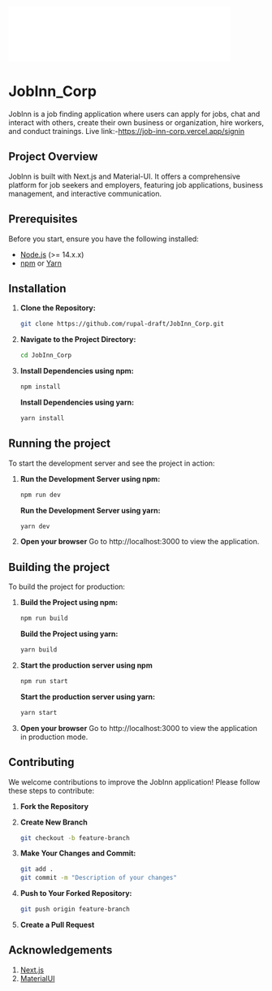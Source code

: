 ![Logo](/public/assets/images/logo.png)

# JobInn_Corp

JobInn is a job finding application where users can apply for jobs, chat and interact with others, create their own business or organization, hire workers, and conduct trainings.
Live link:-https://job-inn-corp.vercel.app/signin

## Project Overview

JobInn is built with Next.js and Material-UI. It offers a comprehensive platform for job seekers and employers, featuring job applications, business management, and interactive communication.

## Prerequisites

Before you start, ensure you have the following installed:

- [Node.js](https://nodejs.org/) (>= 14.x.x)
- [npm](https://www.npmjs.com/get-npm) or [Yarn](https://yarnpkg.com/)

## Installation

1. **Clone the Repository:**

   ```bash
   git clone https://github.com/rupal-draft/JobInn_Corp.git
   ```

2. **Navigate to the Project Directory:**

   ```bash
   cd JobInn_Corp
   ```

3. **Install Dependencies using npm:**

   ```bash
   npm install
   ```

   **Install Dependencies using yarn:**

   ```bash
   yarn install
   ```

## Running the project

To start the development server and see the project in action:

1. **Run the Development Server using npm:**

   ```bash
   npm run dev
   ```

   **Run the Development Server using yarn:**

   ```bash
   yarn dev
   ```

2. **Open your browser**
   Go to http://localhost:3000 to view the application.

## Building the project

To build the project for production:

1. **Build the Project using npm:**

   ```bash
   npm run build
   ```

   **Build the Project using yarn:**

   ```bash
   yarn build
   ```

2. **Start the production server using npm**

   ```bash
   npm run start
   ```

   **Start the production server using yarn:**

   ```bash
   yarn start
   ```

3. **Open your browser**
   Go to http://localhost:3000 to view the application in production mode.

## Contributing

We welcome contributions to improve the JobInn application! Please follow these steps to contribute:

1.  **Fork the Repository**
2.  **Create New Branch**

    ```bash
    git checkout -b feature-branch
    ```

3.  **Make Your Changes and Commit:**

    ```bash
    git add .
    git commit -m "Description of your changes"
    ```

4.  **Push to Your Forked Repository:**

    ```bash
    git push origin feature-branch
    ```

5.  **Create a Pull Request**

## Acknowledgements

1. [Next.js](https://nextjs.org/)
2. [MaterialUI](https://mui.com/material-ui/)
